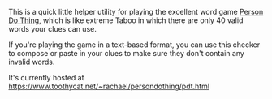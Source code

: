 This is a quick little helper utility for playing the excellent word game [Person Do Thing](https://persondothing.com/), which is like extreme Taboo in which there are only 40 valid words your clues can use.

If you're playing the game in a text-based format, you can use this checker to compose or paste in your clues to make sure they don't contain any invalid words.

It's currently hosted at https://www.toothycat.net/~rachael/persondothing/pdt.html
